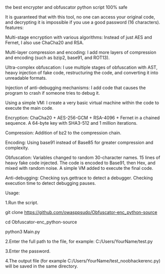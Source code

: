 the best encrypter and obfuscator python script 100% safe 

It is guaranteed that with this tool, no one can access your original code, and decrypting it is impossible if you use a good password (16 characters).
features:

Multi-stage encryption with various algorithms:
Instead of just AES and Fernet, I also use ChaCha20 and RSA.

Multi-layer compression and encoding:
I add more layers of compression and encoding (such as bzip2, base91, and ROT13).

Ultra-complex obfuscation:
I use multiple stages of obfuscation with AST, heavy injection of fake code, restructuring the code, and converting it into unreadable formats.

Injection of anti-debugging mechanisms:
I add code that causes the program to crash if someone tries to debug it.

Using a simple VM:
I create a very basic virtual machine within the code to execute the main code.

Encryption:
ChaCha20 + AES-256-GCM + RSA-4096 + Fernet in a chained sequence.
A 64-byte key with SHA3-512 and 1 million iterations.

Compression:
Addition of bz2 to the compression chain.

Encoding:
Using base91 instead of Base85 for greater compression and complexity.

Obfuscation:
Variables changed to random 30-character names.
15 lines of heavy fake code injected.
The code is encoded to Base91, then Hex, and mixed with random noise.
A simple VM added to execute the final code.

Anti-debugging:
Checking sys.gettrace to detect a debugger.
Checking execution time to detect debugging pauses.


Usage:

1.Run the script. 


 git clone https://github.com/owasppsudo/Obfuscator-enc_python-source 

 cd Obfuscator-enc_python-source

 
 python3 Main.py

 
2.Enter the full path to the file, for example: C:/Users/YourName/test.py 

3.Enter the password. 

4.The output file (for example C:/Users/YourName/test_noobhackerenc.py) will be saved in the same directory.


